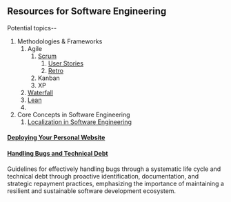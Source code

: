 ## Resources for Software Engineering

Potential topics--

1. Methodologies & Frameworks
    1. Agile
        1. [Scrum](./Software_Engineering/Scrum.md)
           1. [User Stories](./Software_Engineering/User_Stories.md)
           2. [Retro](./Software_Engineering/Retro.md)
        2. Kanban
        3. XP
    2. [Waterfall](./Software_Engineering/Waterfall.md)
    3. [Lean](./Software_Engineering/Lean.md)
    4. 
2. Core Concepts in Software Engineering
   1. [Localization in Software Engineering](./Software_Engineering/Localization.md)

#### [Deploying Your Personal Website](./Software_Engineering/Deploying_Personal_Website.md)

#### [Handling Bugs and Technical Debt](./Software_Engineering/Handling_Bugs_and_Technical_Debt.md)
Guidelines for effectively handling bugs through a systematic life cycle and technical debt through proactive identification, documentation, and strategic repayment practices, emphasizing the importance of maintaining a resilient and sustainable software development ecosystem.